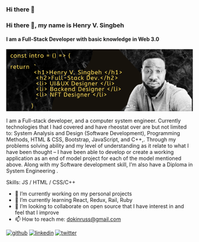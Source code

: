 ### Hi there 👋

### Hi there 👋, my name is Henry V. Singbeh
#### I am a Full-Stack Developer with basic knowledge in Web 3.0
![I am a Full-Stack Developer with basic knowledge in Web 3.0](/images/Henry%20V.%20SINGBEH%20(2).png)

I am a Full-stack developer, and a computer system engineer. Currently technologies that I had covered and have rheostat over are but not limited to: System Analysis and
Design (Software Development), Programming Methods, HTML & CSS, Bootstrap, JavaScript, and C++,. Through my problems solving ability and my level of understanding as it relate to what I have been thought – I have been able to develop or create a working application as an end of model project for each of the model mentioned above. Along with my Software development skill, I’m also have a Diploma in System Engineering .

Skills: JS / HTML / CSS/C++

- 🔭 I’m currently working on my personal projects 
- 🌱 I’m currently learning React, Redux, Rail, Ruby 
- 👯 I’m looking to collaborate on open source that I have interest in and feel that I improve 
- 📫 How to reach me: dokinruss@gmail.com 


[<img src='https://cdn.jsdelivr.net/npm/simple-icons@3.0.1/icons/github.svg' alt='github' height='40'>](https://github.com/henrycode460)  [<img src='https://cdn.jsdelivr.net/npm/simple-icons@3.0.1/icons/linkedin.svg' alt='linkedin' height='40'>](https://www.linkedin.com/in/https://www.linkedin.com/in/henry-varflay-singbeh-75707b229//)  [<img src='https://cdn.jsdelivr.net/npm/simple-icons@3.0.1/icons/twitter.svg' alt='twitter' height='40'>](https://twitter.com/https://twitter.com/460code)  


